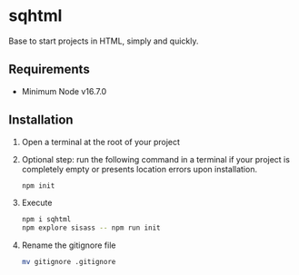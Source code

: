 # sqhtml

Base to start projects in HTML, simply and quickly.

## Requirements

- Minimum Node v16.7.0

## Installation

1. Open a terminal at the root of your project

2. Optional step: run the following command in a terminal if your project 
   is completely empty or presents location errors upon installation.
   
   ```bash
   npm init
   ```

3. Execute
   
   ```bash
   npm i sqhtml
   npm explore sisass -- npm run init
   ```

4. Rename the gitignore file
   
   ```bash
   mv gitignore .gitignore
   ```
